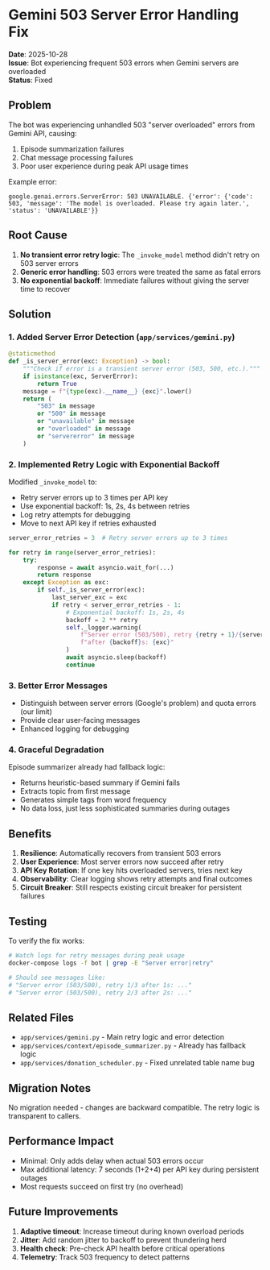 # Gemini 503 Server Error Handling Fix

**Date**: 2025-10-28  
**Issue**: Bot experiencing frequent 503 errors when Gemini servers are overloaded  
**Status**: Fixed

## Problem

The bot was experiencing unhandled 503 "server overloaded" errors from Gemini API, causing:

1. Episode summarization failures
2. Chat message processing failures
3. Poor user experience during peak API usage times

Example error:

```text
google.genai.errors.ServerError: 503 UNAVAILABLE. {'error': {'code': 503, 'message': 'The model is overloaded. Please try again later.', 'status': 'UNAVAILABLE'}}
```

## Root Cause

1. **No transient error retry logic**: The `_invoke_model` method didn't retry on 503 server errors
2. **Generic error handling**: 503 errors were treated the same as fatal errors
3. **No exponential backoff**: Immediate failures without giving the server time to recover

## Solution

### 1. Added Server Error Detection (`app/services/gemini.py`)

```python
@staticmethod
def _is_server_error(exc: Exception) -> bool:
    """Check if error is a transient server error (503, 500, etc.)."""
    if isinstance(exc, ServerError):
        return True
    message = f"{type(exc).__name__} {exc}".lower()
    return (
        "503" in message
        or "500" in message
        or "unavailable" in message
        or "overloaded" in message
        or "servererror" in message
    )
```

### 2. Implemented Retry Logic with Exponential Backoff

Modified `_invoke_model` to:

- Retry server errors up to 3 times per API key
- Use exponential backoff: 1s, 2s, 4s between retries
- Log retry attempts for debugging
- Move to next API key if retries exhausted

```python
server_error_retries = 3  # Retry server errors up to 3 times

for retry in range(server_error_retries):
    try:
        response = await asyncio.wait_for(...)
        return response
    except Exception as exc:
        if self._is_server_error(exc):
            last_server_exc = exc
            if retry < server_error_retries - 1:
                # Exponential backoff: 1s, 2s, 4s
                backoff = 2 ** retry
                self._logger.warning(
                    f"Server error (503/500), retry {retry + 1}/{server_error_retries} "
                    f"after {backoff}s: {exc}"
                )
                await asyncio.sleep(backoff)
                continue
```

### 3. Better Error Messages

- Distinguish between server errors (Google's problem) and quota errors (our limit)
- Provide clear user-facing messages
- Enhanced logging for debugging

### 4. Graceful Degradation

Episode summarizer already had fallback logic:

- Returns heuristic-based summary if Gemini fails
- Extracts topic from first message
- Generates simple tags from word frequency
- No data loss, just less sophisticated summaries during outages

## Benefits

1. **Resilience**: Automatically recovers from transient 503 errors
2. **User Experience**: Most server errors now succeed after retry
3. **API Key Rotation**: If one key hits overloaded servers, tries next key
4. **Observability**: Clear logging shows retry attempts and final outcomes
5. **Circuit Breaker**: Still respects existing circuit breaker for persistent failures

## Testing

To verify the fix works:

```bash
# Watch logs for retry messages during peak usage
docker-compose logs -f bot | grep -E "Server error|retry"

# Should see messages like:
# "Server error (503/500), retry 1/3 after 1s: ..."
# "Server error (503/500), retry 2/3 after 2s: ..."
```

## Related Files

- `app/services/gemini.py` - Main retry logic and error detection
- `app/services/context/episode_summarizer.py` - Already has fallback logic
- `app/services/donation_scheduler.py` - Fixed unrelated table name bug

## Migration Notes

No migration needed - changes are backward compatible. The retry logic is transparent to callers.

## Performance Impact

- Minimal: Only adds delay when actual 503 errors occur
- Max additional latency: 7 seconds (1+2+4) per API key during persistent outages
- Most requests succeed on first try (no overhead)

## Future Improvements

1. **Adaptive timeout**: Increase timeout during known overload periods
2. **Jitter**: Add random jitter to backoff to prevent thundering herd
3. **Health check**: Pre-check API health before critical operations
4. **Telemetry**: Track 503 frequency to detect patterns

